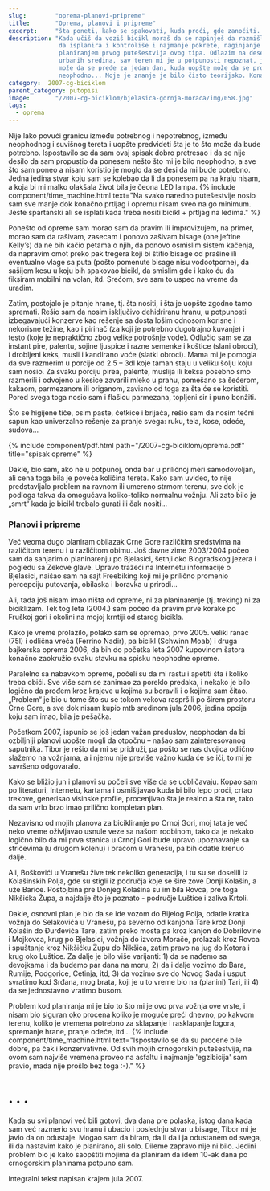```yaml
---
slug:        "oprema-planovi-pripreme"
title:       "Oprema, planovi i pripreme"
excerpt:     "šta poneti, kako se spakovati, kuda proći, gde zanoćiti..."
description: "Kada učiš da voziš bicikl moraš da se napinješ da razmišljaš o svemu... tvoj mozak se upinje dok pokušava 
              da isplanira i kontroliše i najmanje pokrete, naginjanje i pomeranja težišta. Slično je i sa pakovanjem i 
              planiranjem prvog putešestvija ovog tipa. Odlazim na desetak dana, svesno planiram da idem pretežno van 
              urbanih sredina, sav teren mi je u potpunosti nepoznat, još ni sam ne znam šta je realno a šta ne, koliko 
              može da se pređe za jedan dan, kuda uopšte može da se prođe sa natovarenim biciklom, šta mi je od opreme 
              neophodno... Moje je znanje je bilo čisto teorijsko. Konačno je došao trenutak da ga i u praksi oprobam." 
category:  2007-cg-biciklom
parent_category: putopisi
image:       "/2007-cg-biciklom/bjelasica-gornja-moraca/img/058.jpg"  
tags:
  - oprema
---
```



Nije lako povući granicu između potrebnog i nepotrebnog, između neophodnog i suvišnog tereta i uopšte predvideti šta je to što 
može da bude potrebno. Ispostavilo se da sam ovaj spisak dobro pretresao i da se nije desilo da sam propustio da ponesem 
nešto što mi je bilo neophodno, a sve što sam poneo a nisam koristio je moglo da se desi da mi bude potrebno. Jedna 
jedina stvar koju sam se kolebao da li da ponesem pa na kraju nisam, a koja bi mi malko olakšala život bila je čeona LED lampa.
{% include component/time_machine.html text="Na svako naredno putešestvije nosio sam sve manje dok konačno prtljag i opremu nisam sveo na go minimum. Jeste spartanski ali se isplati kada treba nositi bicikl + prtljag na leđima." %}

Ponešto od opreme sam morao sam da pravim ili improvizujem, na primer, morao sam da rašivam, zasecam i ponovo zašivam 
bisage (one jeftine Kelly’s) da ne bih kačio petama o njih, da ponovo osmislim sistem kačenja, da napravim omot preko 
pak tregera koji bi štitio bisage od prašine ili eventualno vlage sa puta (pošto pomenute bisage nisu vodootporne), da 
sašijem kesu u koju bih spakovao bicikl, da smislim gde i kako ću da fiksiram mobilni na volan, itd. Srećom, sve sam to 
uspeo na vreme da uradim. 

Zatim, postojalo je pitanje hrane, tj. šta nositi, i šta je uopšte zgodno tamo spremati. Rešio sam da nosim isključivo 
dehidriranu hranu, u potpunosti izbegavajući konzerve kao rešenje sa dosta lošim odnosom korisne i nekorisne težine, 
kao i pirinač (za koji je potrebno dugotrajno kuvanje) i testo (koje je nepraktično zbog velike potrošnje vode). 
Odlučio sam se za instant pire, palentu, sojine ljuspice i razne semenke i koštice (slani obroci), i drobljeni keks, 
musli i kandirano voće (slatki obroci). Mama mi je pomogla da sve razmerim u porcije od 2.5 – 3dl koje taman staju u 
veliku šolju koju sam nosio. Za svaku porciju pirea, palente, muslija ili keksa posebno smo razmerili i odvojeno u 
kesice zavarili mleko u prahu, pomešano sa šećerom, kakaom, parmezanom ili origanom, zavisno od toga za šta će se 
koristiti. Pored svega toga nosio sam i flašicu parmezana, topljeni sir i puno bonžiti. 

Što se higijene tiče, osim paste, četkice i brijača, rešio sam da nosim tečni sapun kao univerzalno rešenje za pranje 
svega: ruku, tela, kose, odeće, sudova... 

{% include component/pdf.html path="/2007-cg-biciklom/oprema.pdf" title="spisak opreme" %}

Dakle, bio sam, ako ne u potpunoj, onda bar u priličnoj meri samodovoljan, ali cena toga bila je poveća količina tereta. 
Kako sam uvideo, to nije predstavljalo problem na ravnom ili umereno strmom terenu, sve dok je podloga takva da 
omogućava koliko-toliko normalnu vožnju. Ali zato bilo je „smrt“ kada je bicikl trebalo gurati ili čak nositi... 


### Planovi i pripreme

Već veoma dugo planiram obilazak Crne Gore različitim sredstvima na različitom terenu i u različitom obimu. Još davne 
zime 2003/2004 počeo sam da sanjarim o planinarenju po Bjelasici, šetnji oko Biogradskog jezera i pogledu sa Zekove 
glave. Upravo tražeći na Internetu informacije o Bjelasici, naišao sam na sajt Freebiking koji mi je prilično promenio 
percepciju putovanja, obilaska i boravka u prirodi... 

Ali, tada još nisam imao ništa od opreme, ni za planinarenje (tj. treking) ni za biciklizam. Tek tog leta (2004.) sam 
počeo da pravim prve korake po Fruškoj gori i okolini na mojoj krntiji od starog bicikla.
 
Kako je vreme prolazilo, polako sam se opremao, prvo 2005. veliki ranac (75l) i odlična vreća (Ferrino Nadir), pa bicikl 
(Schwinn Moab) i druga bajkerska oprema 2006, da bih do početka leta 2007 kupovinom šatora konačno zaokružio svaku 
stavku na spisku neophodne opreme.
 
Paralelno sa nabavkom opreme, počeli su da mi rastu i apetiti šta i koliko treba obići. Sve više sam se zanimao za 
poreklo predaka, i nekako je bilo logično da prođem kroz krajeve u kojima su boravili i o kojima sam čitao. „Problem“ 
je bio u tome što su se tokom vekova raspršili po širem prostoru Crne Gore, a sve dok nisam kupio mtb sredinom jula 
2006, jedina opcija koju sam imao, bila je pešačka.
 
Početkom 2007, ispunio se još jedan važan preduslov, neophodan da bi ozbiljniji planovi uopšte mogli da otpočnu – našao 
sam zainteresovanog saputnika. Tibor je rešio da mi se pridruži, pa pošto se nas dvojica odlično slažemo na vožnjama, 
a i njemu nije previše važno kuda će se ići, to mi je savršeno odgovaralo.
 
Kako se bližio jun i planovi su počeli sve više da se uobličavaju. Kopao sam po literaturi, Internetu, kartama i 
osmišljavao kuda bi bilo lepo proći, crtao trekove, generisao visinske profile, procenjivao šta je realno a šta ne, 
tako da sam vrlo brzo imao prilično kompletan plan.
 
Nezavisno od mojih planova za bicikliranje po Crnoj Gori, moj tata je već neko vreme oživljavao usnule veze 
sa našom rodbinom, tako da je nekako logično bilo da mi prva stanica u Crnoj Gori bude upravo upoznavanje sa stričevima (u drugom kolenu) 
i braćom u Vranešu, pa bih odatle krenuo dalje. 

Ali, Boškovići u Vranešu žive tek nekoliko generacija, i tu su se doselili iz Kolašinskih Polja, gde su stigli iz 
područja koje se šire zove Donji Kolašin, a uže Barice. Postojbina pre Donjeg Kolašina su im bila Rovca, pre toga 
Nikšićka Župa, a najdalje što je poznato - područje Luštice i zaliva Krtoli.
 
Dakle, osnovni plan je bio da se ide vozom do Bijelog Polja, odatle kratka vožnja do Selakovića u Vranešu, pa severno 
od kanjona Tare kroz Donji Kolašin do Đurđevića Tare, zatim preko mosta pa kroz kanjon do Dobrilovine i Mojkovca, krug 
po Bjelasici, vožnja do izvora Morače, prolazak kroz Rovca i spuštanje kroz Nikšićku Župu do Nikšića, zatim pravo na 
jug do Kotora i krug oko Luštice. Za dalje je bilo više varijanti: 1) da se nađemo sa devojkama i da budemo par dana na 
moru, 2) da i dalje vozimo do Bara, Rumije, Podgorice, Cetinja, itd, 3) da vozimo sve do Novog Sada i usput svratimo 
kod Srđana, mog brata, koji je u to vreme bio na (planini) Tari, ili 4) da se jednostavno vratimo busom.
 
Problem kod planiranja mi je bio to što mi je ovo prva vožnja ove vrste, i nisam bio siguran oko procena koliko 
je moguće preći dnevno, po kakvom terenu, koliko je vremena potrebno za sklapanje i rasklapanje logora, spremanje hrane, 
pranje odeće, itd...
{% include component/time_machine.html text="Ispostavilo se da su procene bile dobre, pa čak i konzervativne. Od svih mojih crnogorskih putešestvija, na ovom sam najviše vremena proveo na asfaltu i najmanje 'egzibicija' sam pravio, mada nije prošlo bez toga :-)." %}

# . . .
 
Kada su svi planovi već bili gotovi, dva dana pre polaska, istog dana kada sam već razmerio svu hranu i ubacio i 
poslednju stvar u bisage, Tibor mi je javio da on odustaje. Mogao sam da biram, da li da i ja odustanem od svega, ili 
da nastavim kako je planirano, ali solo. Dileme zapravo nije ni bilo. Jedini problem bio je kako saopštiti mojima da 
planiram da idem 10-ak dana po crnogorskim planinama potpuno sam.


<span class="caption text-muted pull-right">Integralni tekst napisan krajem jula 2007.</span>